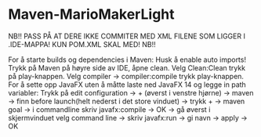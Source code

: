 # Maven-MarioMakerLight

NB!! 
  PASS PÅ AT DERE IKKE COMMITER MED XML FILENE SOM LIGGER I .IDE-MAPPA! KUN POM.XML SKAL MED! 
NB!!  

For å starte builds og dependencies i Maven:
  Husk å enable auto imports! 
  Trykk på Maven på høyre side av IDE, åpne clean. Velg Clean:Clean trykk på play-knappen. Velg compiler -> compiler:compile trykk play-knappen. 
  For å sette opp JavaFX uten å måtte laste ned JavaFX 14 og legge in path variabler: 
  Trykk på edit configuration -> + (øverst i venstre hjørne) -> maven -> finn before launch(helt nederst i det store vinduet) -> trykk + 
  -> maven goal -> i commandline skriv javafx:compile -> OK -> gå øverst i skjermvinduet velg command line -> skriv javafx:run -> gi navn 
  -> apply -> OK 
